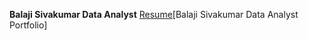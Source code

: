 **Balaji Sivakumar Data Analyst** [Resume](https://github.com/Bala171/Balaji-Sivakumar-Portfolio.github.io/blob/main/Balaji%20Sivakumar%20Resume.pdf)[Balaji Sivakumar Data Analyst Portfolio]
